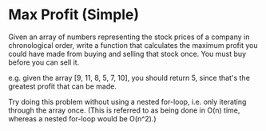 # Max Profit (Simple)

Given an array of numbers representing the stock prices of a company in chronological order, write a function that calculates the maximum profit you could have made from buying and selling that stock once. You must buy before you can sell it.

e.g. given the array [9, 11, 8, 5, 7, 10], you should return 5, since that's the greatest profit that can be made.

Try doing this problem without using a nested for-loop, i.e. only iterating through the array once. (This is referred to as being done in O(n) time, whereas a nested for-loop would be O(n^2).)

